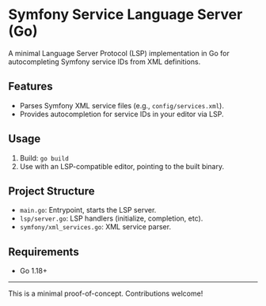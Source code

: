 # Symfony Service Language Server (Go)

A minimal Language Server Protocol (LSP) implementation in Go for autocompleting Symfony service IDs from XML definitions.

## Features
- Parses Symfony XML service files (e.g., `config/services.xml`).
- Provides autocompletion for service IDs in your editor via LSP.

## Usage
1. Build: `go build`
2. Use with an LSP-compatible editor, pointing to the built binary.

## Project Structure
- `main.go`: Entrypoint, starts the LSP server.
- `lsp/server.go`: LSP handlers (initialize, completion, etc).
- `symfony/xml_services.go`: XML service parser.

## Requirements
- Go 1.18+

---
This is a minimal proof-of-concept. Contributions welcome!
